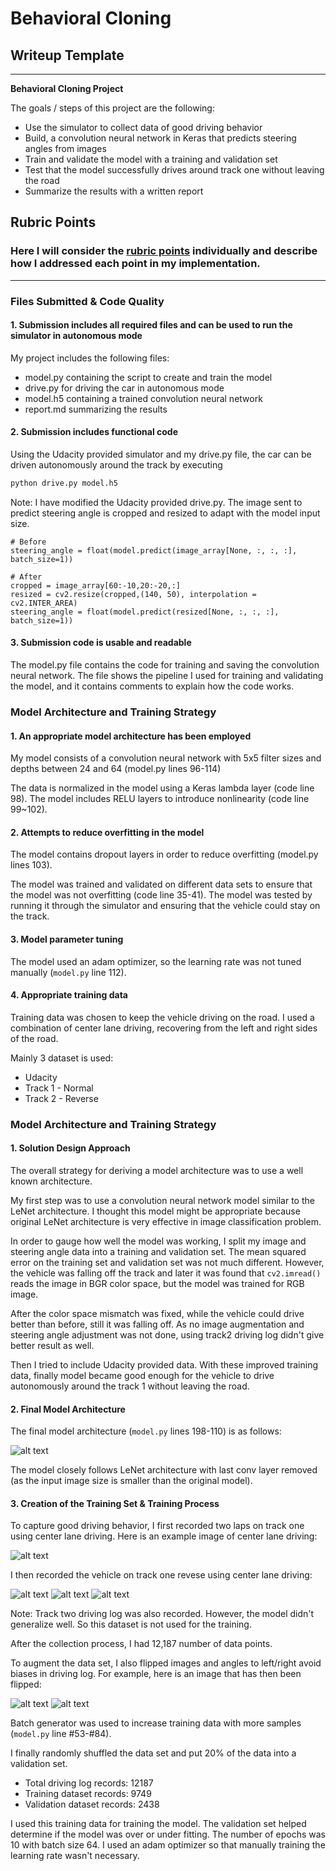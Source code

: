 # **Behavioral Cloning** 

## Writeup Template

---

**Behavioral Cloning Project**

The goals / steps of this project are the following:
* Use the simulator to collect data of good driving behavior
* Build, a convolution neural network in Keras that predicts steering angles from images
* Train and validate the model with a training and validation set
* Test that the model successfully drives around track one without leaving the road
* Summarize the results with a written report


[//]: # (Image References)

[image1]: ./output_images/center_2018_05_09_23_14_22_317.jpg "Center lane driving"
[image2]: ./output_images/center_2018_05_09_23_14_22_317_flipped.jpg "Flipped"
[image3]: ./output_images/track1_reverse_center1.jpg "Recovery Image"
[image4]: ./output_images/track1_reverse_center2.jpg "Recovery Image"
[image5]: ./output_images/track1_reverse_center3.jpg "Recovery Image"
[image6]: ./examples/placeholder_small.png "Normal Image"
[image7]: ./examples/placeholder_small.png "Flipped Image"
[image8]: ./output_images/model.png "Keras Model"

## Rubric Points
### Here I will consider the [rubric points](https://review.udacity.com/#!/rubrics/432/view) individually and describe how I addressed each point in my implementation.  

---
### Files Submitted & Code Quality

#### 1. Submission includes all required files and can be used to run the simulator in autonomous mode

My project includes the following files:
* model.py containing the script to create and train the model
* drive.py for driving the car in autonomous mode
* model.h5 containing a trained convolution neural network 
* report.md summarizing the results

#### 2. Submission includes functional code
Using the Udacity provided simulator and my drive.py file, the car can be driven autonomously around the track by executing 
```sh
python drive.py model.h5
```

Note: I have modified the Udacity provided drive.py. The image sent to predict steering angle is cropped and resized to adapt with the model input size.

```
# Before
steering_angle = float(model.predict(image_array[None, :, :, :], batch_size=1))
```
```
# After
cropped = image_array[60:-10,20:-20,:]
resized = cv2.resize(cropped,(140, 50), interpolation = cv2.INTER_AREA)        
steering_angle = float(model.predict(resized[None, :, :, :], batch_size=1))
```

#### 3. Submission code is usable and readable

The model.py file contains the code for training and saving the convolution neural network. The file shows the pipeline I used for training and validating the model, and it contains comments to explain how the code works.


### Model Architecture and Training Strategy

#### 1. An appropriate model architecture has been employed

My model consists of a convolution neural network with 5x5 filter sizes and depths between 24 and 64 (model.py lines 96-114) 

The data is normalized in the model using a Keras lambda layer (code line 98). The model includes RELU layers to introduce nonlinearity (code line 99~102).

#### 2. Attempts to reduce overfitting in the model

The model contains dropout layers in order to reduce overfitting (model.py lines 103). 

The model was trained and validated on different data sets to ensure that the model was not overfitting (code line 35-41). The model was tested by running it through the simulator and ensuring that the vehicle could stay on the track.

#### 3. Model parameter tuning

The model used an adam optimizer, so the learning rate was not tuned manually (`model.py` line 112).

#### 4. Appropriate training data

Training data was chosen to keep the vehicle driving on the road. I used a combination of center lane driving, recovering from the left and right sides of the road.

Mainly 3 dataset is used:
- Udacity
- Track 1 - Normal
- Track 2 - Reverse


### Model Architecture and Training Strategy

#### 1. Solution Design Approach

The overall strategy for deriving a model architecture was to use a well known architecture.

My first step was to use a convolution neural network model similar to the LeNet architecture. I thought this model might be appropriate because original LeNet architecture is very effective in image classification problem.

In order to gauge how well the model was working, I split my image and steering angle data into a training and validation set. The mean squared error on the training set and validation set was not much different. However, the vehicle was falling off the track and later it was found that `cv2.imread()` reads the image in BGR color space, but the model was trained for RGB image.

After the color space mismatch was fixed, while the vehicle could drive better than before, still it was falling off. As no image augmentation and steering angle adjustment was not done, using track2 driving log didn't give better result as well.

Then I tried to include Udacity provided data. With these improved training data, finally model became good enough for the vehicle to drive autonomously around the track 1 without leaving the road.

#### 2. Final Model Architecture

The final model architecture (`model.py` lines 198-110) is as follows:

![alt text][image8]

The model closely follows LeNet architecture with last conv layer removed (as the input image size is smaller than the original model).


#### 3. Creation of the Training Set & Training Process

To capture good driving behavior, I first recorded two laps on track one using center lane driving. Here is an example image of center lane driving:

![alt text][image2]

I then recorded the vehicle on track one revese using center lane driving:

![alt text][image3]
![alt text][image4]
![alt text][image5]

Note: Track two driving log was also recorded. However, the model didn't generalize well. So this dataset is not used for the training.

After the collection process, I had 12,187 number of data points.

To augment the data set, I also flipped images and angles to left/right avoid biases in driving log. For example, here is an image that has then been flipped:

![alt text][image1]
![alt text][image2]

Batch generator was used to increase training data with more samples (`model.py` line #53-#84).

I finally randomly shuffled the data set and put 20% of the data into a validation set.

* Total driving log records: 12187
* Training dataset records: 9749
* Validation dataset records: 2438

I used this training data for training the model. The validation set helped determine if the model was over or under fitting. The number of epochs was 10 with batch size 64. I used an adam optimizer so that manually training the learning rate wasn't necessary.

